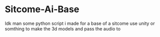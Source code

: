 # Sitcome-Ai-Base
Idk man some python script i made for a base of a sitcome use unity or somthing to make the 3d models and pass the audio to
